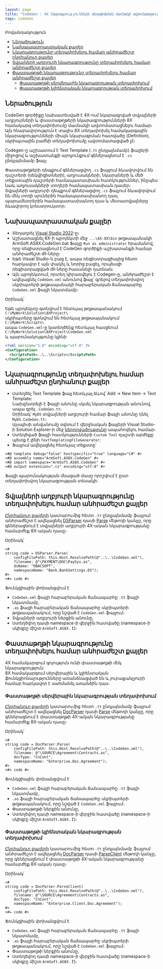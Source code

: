 ```yaml
---
layout: page
title: "CodeGen : 4X նկարագրությունների տեղափոխման մասնակի ավտոմատացում"
tags: CodeGen
---
```


Բովանդակություն
* [Ներածություն](#ներածություն)
* [Նախապատրաստական քայլեր](#նախապատրաստական-քայլեր)
* [Նկարագրությունը տեղափոխելու համար անհրաժեշտ ընդհանուր քայլեր](#նկարագրությունը-տեղափոխելու-համար-անհրաժեշտ-ընդհանուր-քայլեր)
* [Տվյալների աղբյուրի նկարագրությունը տեղափոխելու համար անհրաժեշտ քայլեր](#տվյալների-աղբյուրի-նկարագրությունը-տեղափոխելու-համար-անհրաժեշտ-քայլեր)
* [Փաստաթղթի նկարագրությունը տեղափոխելու համար անհրաժեշտ քայլեր](#փաստաթղթի-նկարագրությունը-տեղափոխելու-համար-անհրաժեշտ-քայլեր)
  * [Փաստաթղթի սերվերային նկարագրության տեղափոխում](#փաստաթղթի-սերվերային-նկարագրության-տեղափոխում)
  * [Փաստաթղթի կլիենտական նկարագրության տեղափոխում](#փաստաթղթի-կլիենտական-նկարագրության-տեղափոխում)

## Ներածություն

CodeGen գործիքը նախատեսված է 4X-ում նկարագրված տվյալների աղբյուրների և փաստաթղթերի նկարագրությունների 8X համակարգ տեղափոխումը մասնակի ավտոմատացնելու համար։ 
Այն հնարավորություն է տալիս 8X տեղափոխել համակարգային նկարագրությունների միայն նկարագրման հատվածը (Definition), սկրիպտային բաժնի տեղափոխումը ավտոմատացված չէ։  

Codegen-ը աշխատում է Text Template (`.tt` ընդլայնմամբ) ֆայլերի միջոցով և աշխատանքի արդյունքում գեներացնում է `.cs` ընդլայնմամբ ֆայլ։

Փաստաթղթերի դեպքում գեներացվող `.cs` ֆայլում ձևավորվում են դաշտերի (ռեկվիզիտների), աղյուսակների, նկարաների և մեծ տեքստային դաշտերի համապատասխան հատկություններ, ինչպես նաև աղյուսակների տողերի համապատասխան դասեր։  
Տվյալների աղբյուրի դեպքում գեներացվող `.cs` ֆայլում ձևավորվում են մեկ տողի սյուներին համապատասխանող դաս, պարամետրերին համապատասխանող դաս և մետատվյալները ձևավորող կոնստրուկտոր։

## Նախապատրաստական քայլեր

- Տեղադրել [Visual Studio 2022](https://visualstudio.microsoft.com/downloads/)-ը։
- Աշխատացնել 8X-ի պրոյեկտի մեջ `...\AS-8X\bin` թղթապանակի ArmSoft.AS8X.CodeGen.bat Ֆայլը `Run as administrator` հրամանով, որը ռեգիստրացնում է CodeGen գործիքի աշխատանքի համար անհրաժեշտ dll-ները։
- Եթե Visual Studio-ն բաց է, ապա ռեգիստրացիայից հետո հարկավոր է այն փակել և նորից բացել, որպեսզի ռեգիստրացված dll-ները հասանելի դառնան։
- Այն պրոյեկտում, որտեղ կիրառվելու է Codegen-ը, անհրաժեշտ է ավելացնել `CodeGen.xml` անունով ֆայլ՝ գրելով տեղափոխվող սկրիպտերի թղթապանակի հարաբերական ճանապարհը `CodeGen.xml` ֆայլի նկատմամբ։

Օրինակ՝

Եթե պրոյեկտը գտնվում է հետևյալ թղթապանակում  
`C:\MyWork\Solution\8XProject\`  
սկրիպտերը գտնվում են հետևյալ թղթապանակում  
`C:\MyWork\Scripts\`  
ապա `CodeGen.xml`-ը կստեղծենք հետևյալ հասցեում  
`C:\MyWork\Solution\8XProject\CodeGen.xml`  
և պարունակությունը կլինի  
```xml
<?xml version="1.0" encoding="utf-8" ?>
<Configuration>
  <ScriptsPath>..\..\Scripts</ScriptsPath>
</Configuration>
```

## Նկարագրությունը տեղափոխելու համար անհրաժեշտ ընդհանուր քայլեր

 - Ստեղծել Text Template ֆայլ հետևյալ ձևով՝ Add -> New Item -> Text Template։  
   Նախընտրելի է ֆայլի անունը սկսել նկարագրության անունով, ապա գրել `.CodeGen.tt`։  
   Օրինակ՝ `MyDS` տվյալների աղբյուրի համար ֆայլի անունը դնել `MyDS.CodeGen.tt`։  
   Այսպիսի անվանումը օգնում է վերջնական ֆայլերի Visual Studio-ի Solution Explorer-ի մեջ [ներդրվածությունը](https://learn.microsoft.com/en-us/visualstudio/ide/file-nesting-solution-explorer) ապահովելու համար։
 - Ստեղծված ֆայլի հատկությունների `Custom Tool` դաշտի արժեքը պետք է լինի `TextTemplatingFileGenerator`:
 - Ֆայլում ավելացնել հետևյալ տեքստը՝
  
```tt
<#@ template debug="false" hostspecific="true" language="C#" #>
<#@ assembly name="ArmSoft.AS8X.CodeGen" #>
<#@ import namespace="ArmSoft.AS8X.CodeGen" #>
<#@ output extension=".cs" encoding="utf-8" #>
```

Ֆայլի պարունակության մնացած մասը որոշվում է ըստ տեղափոխվող նկարագրության տեսակի։

## Տվյալների աղբյուրի նկարագրությունը տեղափոխելու համար անհրաժեշտ քայլեր

[Ընդհանուր քայլերի](#նկարագրությունը-տեղափոխելու-համար-անհրաժեշտ-ընդհանուր-քայլեր) կատարումից հետո `.tt` ընդլայնմամբ ֆայլում անհրաժեշտ է ավելացնել [DSParser](/src/server_api/DSParser.md) դասի [Parse](/src/server_api/DSParser.md#parse) մեթոդի կանչը, որը գեներացնում է տվյալների աղբյուրի 4X-ական նկարագրությանը համարժեք 8X-ական դասը։ 

Օրինակ՝ 
```tt
<#
string code = DSParser.Parse(
    configFilePath: this.Host.ResolvePath(@"..\..\CodeGen.xml"),
    filename: @"\PAYMENT\DOC\PaySys.as",
    dsName: "OBACSOPT",
    namespaceName: "Bank.BankSettings.DS");
#>
<#= code #>
```

Ֆունկցիային փոխանցվում է 
- `CodeGen.xml` ֆայլի հարաբերական ճանապարհը `.tt` ֆայլի նկատմամբ,
- `.as` ֆայլի հարաբերական ճանապարհը սկրիպտերի թղթապանակում, որը նշված է `CodeGen.xml` ֆայլում։
- Տվյալների աղբյուրի ներքին անունը,
- Ստեղծվող դասի namespace-ի վերջին հատվածը (namespace-ի սկիզբը միշտ `ArmSoft.AS8X.` է)։

## Փաստաթղթի նկարագրությունը տեղափոխելու համար անհրաժեշտ քայլեր

4X համակարգում գոյություն ունի փաստաթղթի մեկ նկարագրություն:  
8X համակարգում սերվերային և կլիենտական ֆունկցիոնալությունները առանձնացված են և յուրաքանչյուրի համար հարկավոր է սահմանել առանձին դաս։

### Փաստաթղթի սերվերային նկարագրության տեղափոխում

[Ընդհանուր քայլերի](#նկարագրությունը-տեղափոխելու-համար-անհրաժեշտ-ընդհանուր-քայլեր) կատարումից հետո `.tt` ընդլայնմամբ ֆայլում անհրաժեշտ է ավելացնել [DocParser](/src/server_api/DocParser.md) դասի [Parse](/src/server_api/DocParser.md#parse) մեթոդի կանչը, որը գեներացնում է փաստաթղթի 4X-ական նկարագրությանը համարժեք 8X-ական դասը։ 

Օրինակ՝

```tt
<#
string code = DocParser.Parse(
    configFilePath: this.Host.ResolvePath(@"..\..\CodeGen.xml"),
    filename: @"\SOURCE\Agreement\Contracts.as",
    docType: "CnCont",
    namespaceName: "Enterprise.Doc.Agreement");
#>
<#= code #>
```

Ֆունկցիային փոխանցվում է 
- `CodeGen.xml` ֆայլի հարաբերական ճանապարհը `.tt` ֆայլի նկատմամբ,
- `.as` ֆայլի հարաբերական ճանապարհը սկրիպտերի թղթապանակում, որը նշված է `CodeGen.xml` ֆայլում։
- Փաստաթղթի ներքին անունը,
- Ստեղծվող դասի namespace-ի վերջին հատվածը (namespace-ի սկիզբը միշտ `ArmSoft.AS8X.` է)։

### Փաստաթղթի կլիենտական նկարագրության տեղափոխում

[Ընդհանուր քայլերի](#նկարագրությունը-տեղափոխելու-համար-անհրաժեշտ-ընդհանուր-քայլեր) կատարումից հետո `.tt` ընդլայնմամբ ֆայլում անհրաժեշտ է ավելացնել [DocParser](/src/server_api/DocParser.md) դասի [ParseClient](/src/server_api/DocParser.md#parseclient) մեթոդի կանչը, որը գեներացնում է փաստաթղթի 4X-ական նկարագրությանը համարժեք 8X-ական դասը։ 

Օրինակ՝ 
```tt
<#    
string code = DocParser.ParseClient(
    configFilePath: this.Host.ResolvePath(@"..\..\CodeGen.xml"),
    filename: @"\SOURCE\Agreement\Contracts.as",
    docType: "CnCont",
    namespaceName: "Enterprise.Client.Doc.Agreement");   
#>
<#= code #>
```

Ֆունկցիային փոխանցվում է 
- `CodeGen.xml` ֆայլի հարաբերական ճանապարհը `.tt` ֆայլի նկատմամբ,
- `.as` ֆայլի հարաբերական ճանապարհը սկրիպտերի թղթապանակում, որը նշված է `CodeGen.xml` ֆայլում։
- Փաստաթղթի ներքին անունը,
- Ստեղծվող դասի namespace-ի վերջին հատվածը (namespace-ի սկիզբը միշտ `ArmSoft.AS8X.` է)։
